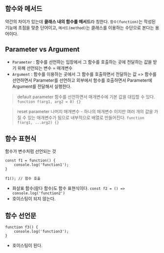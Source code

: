 ## 함수와 메서드
약간의 차이가 있는데 **클래스 내의 함수를 메서드**라 칭한다. `함수(function)`는 작성된 기능에 초점을 맞춘 단어이고, `메서드(method)`는 클래스를 이용하는 수단으로 본다는 용어이다.

## Parameter vs Argument
- `Parameter` : 함수를 선언하는 입장에서 그 함수를 호출하는 곳에 전달하는 값을 받기 위해 선언되는 변수 = 매개변수
- `Argument` : 함수를 이용하는 곳에서 그 함수를 호출하면서 전달하는 값
=> 함수를 선언하면서 Parameter를 선언하고 외부에서 함수를 호출하면서 Parameter에 Argument를 전달해서 실행한다.

> default parameter
> 함수를 선언하면서 매개변수에 기본 값을 대입할 수 있다.
> `function f(arg1, arg2 = 0) {}`

> reset parameter
> 나머지 매개변수 - 하나의 매개변수 이지만 여러 개의 값을 가질 수 있는 매개변수가 됨으로 내부적으로 배열로 만들어진다.
> `function f(arg1, ...arg2) {}`

## 함수 표현식
함수가 변수처럼 선언되는 것
```
const f1 = function() {
    console.log('function1');
}

f1(); // 함수 호출
```
- 화살표 함수(람다 함수)도 함수 표현식이다. `const f2 = () => console.log('function2')`
- 호이스팅이 되지 않는다.

## 함수 선언문
```
function f3() {
    console.log('function3');
}
```
- 호이스팅이 된다.